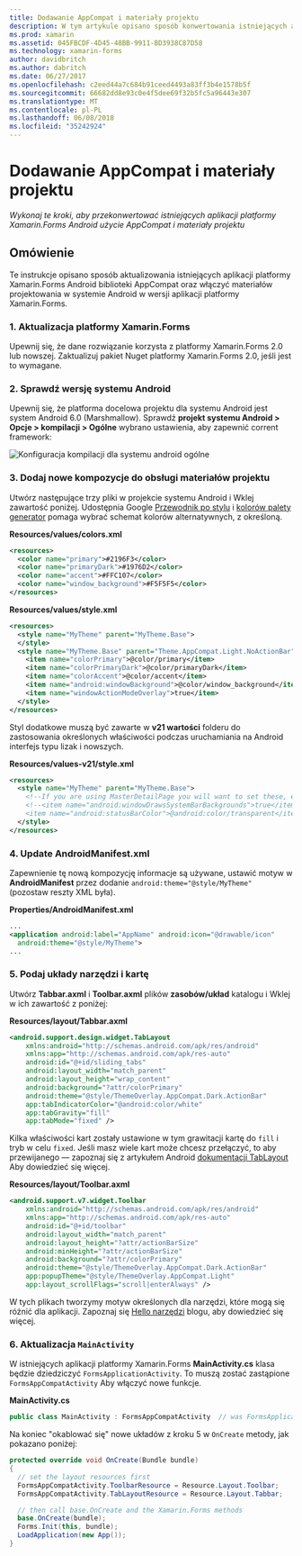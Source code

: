 ```yaml
---
title: Dodawanie AppCompat i materiały projektu
description: W tym artykule opisano sposób konwertowania istniejących aplikacji platformy Xamarin.Forms Android użycie AppCompat i materiały projektu.
ms.prod: xamarin
ms.assetid: 045FBCDF-4D45-48BB-9911-BD3938C87D58
ms.technology: xamarin-forms
author: davidbritch
ms.author: dabritch
ms.date: 06/27/2017
ms.openlocfilehash: c2eed44a7c684b91ceed4493a83ff3b4e1578b5f
ms.sourcegitcommit: 66682dd8e93c0e4f5dee69f32b5fc5a96443e307
ms.translationtype: MT
ms.contentlocale: pl-PL
ms.lasthandoff: 06/08/2018
ms.locfileid: "35242924"
---
```

# <a name="adding-appcompat-and-material-design"></a>Dodawanie AppCompat i materiały projektu

_Wykonaj te kroki, aby przekonwertować istniejących aplikacji platformy Xamarin.Forms Android użycie AppCompat i materiały projektu_

<!-- source https://gist.github.com/jassmith/a3b2a543f99126782936
https://blog.xamarin.com/material-design-for-your-xamarin-forms-android-apps/ -->

## <a name="overview"></a>Omówienie

Te instrukcje opisano sposób aktualizowania istniejących aplikacji platformy Xamarin.Forms Android biblioteki AppCompat oraz włączyć materiałów projektowania w systemie Android w wersji aplikacji platformy Xamarin.Forms.

### <a name="1-update-xamarinforms"></a>1. Aktualizacja platformy Xamarin.Forms

Upewnij się, że dane rozwiązanie korzysta z platformy Xamarin.Forms 2.0 lub nowszej. Zaktualizuj pakiet Nuget platformy Xamarin.Forms 2.0, jeśli jest to wymagane.

### <a name="2-check-android-version"></a>2. Sprawdź wersję systemu Android

Upewnij się, że platforma docelowa projektu dla systemu Android jest system Android 6.0 (Marshmallow). Sprawdź **projekt systemu Android > Opcje > kompilacji > Ogólne** wybrano ustawienia, aby zapewnić corrent framework:

 ![](appcompat-images/target-android-6-sml.png "Konfiguracja kompilacji dla systemu android ogólne")

### <a name="3-add-new-themes-to-support-material-design"></a>3. Dodaj nowe kompozycje do obsługi materiałów projektu

Utwórz następujące trzy pliki w projekcie systemu Android i Wklej zawartość poniżej. Udostępnia Google [Przewodnik po stylu](http://www.google.com/design/spec/style/color.html#color-color-palette) i [kolorów palety generator](http://www.materialpalette.com/) pomaga wybrać schemat kolorów alternatywnych, z określoną.

**Resources/values/colors.xml**

```xml
<resources>
  <color name="primary">#2196F3</color>
  <color name="primaryDark">#1976D2</color>
  <color name="accent">#FFC107</color>
  <color name="window_background">#F5F5F5</color>
</resources>
```

**Resources/values/style.xml**

```xml
<resources>
  <style name="MyTheme" parent="MyTheme.Base">
  </style>
  <style name="MyTheme.Base" parent="Theme.AppCompat.Light.NoActionBar">
    <item name="colorPrimary">@color/primary</item>
    <item name="colorPrimaryDark">@color/primaryDark</item>
    <item name="colorAccent">@color/accent</item>
    <item name="android:windowBackground">@color/window_background</item>
    <item name="windowActionModeOverlay">true</item>
  </style>
</resources>
```

Styl dodatkowe muszą być zawarte w **v21 wartości** folderu do zastosowania określonych właściwości podczas uruchamiania na Android interfejs typu lizak i nowszych.

**Resources/values-v21/style.xml**

```xml
<resources>
  <style name="MyTheme" parent="MyTheme.Base">
    <!--If you are using MasterDetailPage you will want to set these, else you can leave them out-->
    <!--<item name="android:windowDrawsSystemBarBackgrounds">true</item>
    <item name="android:statusBarColor">@android:color/transparent</item>-->
  </style>
</resources>
```

### <a name="4-update-androidmanifestxml"></a>4. Update AndroidManifest.xml

Zapewnienie tę nową kompozycję informacje są używane, ustawić motyw w **AndroidManifest** przez dodanie `android:theme="@style/MyTheme"` (pozostaw reszty XML była).

**Properties/AndroidManifest.xml**

```xml
...
<application android:label="AppName" android:icon="@drawable/icon"
  android:theme="@style/MyTheme">
...
```

### <a name="5-provide-toolbar-and-tab-layouts"></a>5. Podaj układy narzędzi i kartę

Utwórz **Tabbar.axml** i **Toolbar.axml** plików **zasobów/układ** katalogu i Wklej w ich zawartość z poniżej:

**Resources/layout/Tabbar.axml**

```xml
<android.support.design.widget.TabLayout
    xmlns:android="http://schemas.android.com/apk/res/android"
    xmlns:app="http://schemas.android.com/apk/res-auto"
    android:id="@+id/sliding_tabs"
    android:layout_width="match_parent"
    android:layout_height="wrap_content"
    android:background="?attr/colorPrimary"
    android:theme="@style/ThemeOverlay.AppCompat.Dark.ActionBar"
    app:tabIndicatorColor="@android:color/white"
    app:tabGravity="fill"
    app:tabMode="fixed" />
```

Kilka właściwości kart zostały ustawione w tym grawitacji kartę do `fill` i tryb w celu `fixed`.
Jeśli masz wiele kart może chcesz przełączyć, to aby przewijanego — zapoznaj się z artykułem Android [dokumentacji TabLayout](http://developer.android.com/reference/android/support/design/widget/TabLayout.html) Aby dowiedzieć się więcej.

**Resources/layout/Toolbar.axml**

```xml
<android.support.v7.widget.Toolbar
    xmlns:android="http://schemas.android.com/apk/res/android"
    xmlns:app="http://schemas.android.com/apk/res-auto"
    android:id="@+id/toolbar"
    android:layout_width="match_parent"
    android:layout_height="?attr/actionBarSize"
    android:minHeight="?attr/actionBarSize"
    android:background="?attr/colorPrimary"
    android:theme="@style/ThemeOverlay.AppCompat.Dark.ActionBar"
    app:popupTheme="@style/ThemeOverlay.AppCompat.Light"
    app:layout_scrollFlags="scroll|enterAlways" />
```

W tych plikach tworzymy motyw określonych dla narzędzi, które mogą się różnić dla aplikacji.
Zapoznaj się [Hello narzędzi](https://blog.xamarin.com/android-tips-hello-toolbar-goodbye-action-bar/) blogu, aby dowiedzieć się więcej.


### <a name="6-update-the-mainactivity"></a>6. Aktualizacja `MainActivity`

W istniejących aplikacji platformy Xamarin.Forms **MainActivity.cs** klasa będzie dziedziczyć `FormsApplicationActivity`. To muszą zostać zastąpione `FormsAppCompatActivity` Aby włączyć nowe funkcje.

**MainActivity.cs**

```csharp
public class MainActivity : FormsAppCompatActivity  // was FormsApplicationActivity
```

Na koniec "okablować się" nowe układów z kroku 5 w `OnCreate` metody, jak pokazano poniżej:

```csharp
protected override void OnCreate(Bundle bundle)
{
  // set the layout resources first
  FormsAppCompatActivity.ToolbarResource = Resource.Layout.Toolbar;
  FormsAppCompatActivity.TabLayoutResource = Resource.Layout.Tabbar;

  // then call base.OnCreate and the Xamarin.Forms methods
  base.OnCreate(bundle);
  Forms.Init(this, bundle);
  LoadApplication(new App());
}
```
